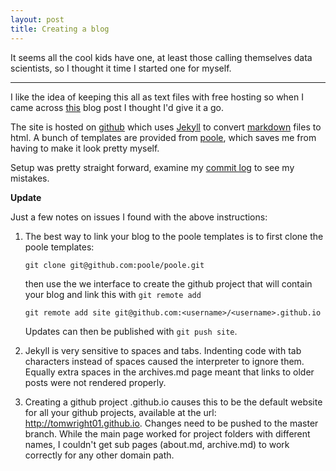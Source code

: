 ```yaml
---
layout: post
title: Creating a blog
---
```


It seems all the cool kids have one, at least those calling themselves data scientists, so I thought it time I started one for myself.

-----

I like the idea of keeping this all as text files with free hosting so when I came across [this](http://joshualande.com/jekyll-github-pages-poole/) blog post I thought I'd give it a go.

The site is hosted on [github](www.github.com/tomwright01) which uses [Jekyll](http://jekyllrb.com) to convert [markdown](https://help.github.com/articles/github-flavored-markdown/) files to html. A bunch of templates are provided from [poole](https://github.com/poole/poole), which saves me from having to make it look pretty myself.

Setup was pretty straight forward, examine my [commit log](https://github.com/tomwright01/Blog/commits/gh-pages) to see my mistakes.

**Update**

Just a few notes on issues I found with the above instructions:

1. The best way to link your blog to the poole templates is to first clone the poole templates:

    `git clone git@github.com:poole/poole.git`

    then use the we interface to create the github project that will contain your blog and link this with `git remote add`

    `git remote add site git@github.com:<username>/<username>.github.io`

    Updates can then be published with `git push site`.

2. Jekyll is very sensitive to spaces and tabs. Indenting code with tab characters instead of spaces caused the interpreter to ignore them. Equally extra spaces in the archives.md page meant that links to older posts were not rendered properly.

3. Creating a github project <username>.github.io causes this to be the default website for all your github projects, available at the url: http://tomwright01.github.io. Changes need to be pushed to the master branch. While the main page worked for project folders with different names, I couldn't get sub pages (about.md, archive.md) to work correctly for any other domain path.

